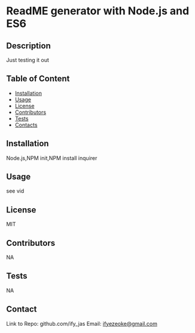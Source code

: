 # ReadME generator with Node.js and ES6

  ## Description
  Just testing it out

  ## Table of Content
  * [Installation](#Installation)
  * [Usage](#Usage)
  * [License](#License)
  * [Contributors](#Contributors)
  * [Tests](#Tests)
  * [Contacts](#Contacts)
  
  

  
  ## Installation
  Node.js,NPM init,NPM install inquirer

  
  ## Usage
  see vid

  
  ## License
  MIT

  
  ## Contributors
  NA

  
  ## Tests
  NA

  
  ## Contact
  Link to Repo: github.com/ify_jas
  Email: ifyezeoke@gmail.com